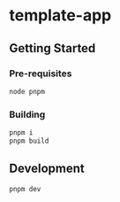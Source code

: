 # template-app

## Getting Started

### Pre-requisites

```sh
node pnpm
```

### Building

```sh
pnpm i
pnpm build
```

## Development

```sh
pnpm dev
```
